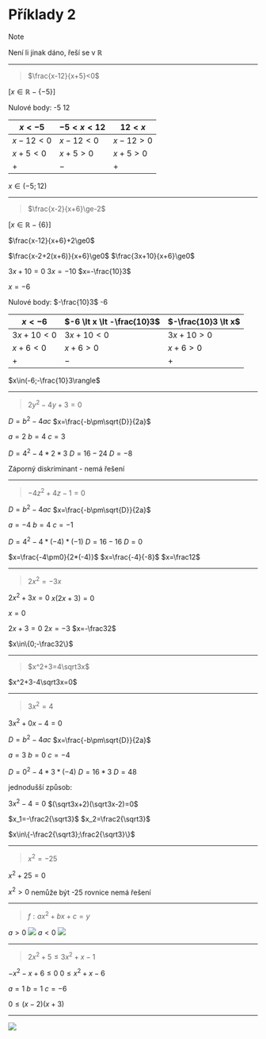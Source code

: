 # Příklady 2

>[!NOTE]
>Není li jinak dáno, řeší se v $\mathbb{R}$

---

>$\frac{x-12}{x+5}<0$

$[x\in\mathbb{R}-\{-5\}]$

Nulové body: -5 12

| $x \lt-5$  | $-5 \lt x \lt 12$ | $12 \lt x$ |
| ---------- | ----------------- | ---------- |
| $x-12\lt0$ | $x-12\lt0$        | $x-12\gt0$ |
| $x+5\lt0$  | $x+5\gt0$         | $x+5\gt0$           |
| $+$        | $-$               | $+$        |

$x\in(-5;12)$

---

>$\frac{x-2}{x+6}\ge-2$

$[x\in\mathbb{R}-\{6\}]$

$\frac{x-12}{x+6}+2\ge0$

$\frac{x-2+2(x+6)}{x+6}\ge0$
$\frac{3x+10}{x+6}\ge0$

$3x+10=0$
$3x=-10$
$x=-\frac{10}3$

$x=-6$

Nulové body: $-\frac{10}3$ -6

| $x \lt -6$  | $-6 \lt x \lt -\frac{10}3$ | $-\frac{10}3 \lt x$ |
| ----------- | -------------------------- | ------------------- |
| $3x+10\lt0$ | $3x+10\lt0$                | $3x+10\gt0$         |
| $x+6\lt0$   | $x+6\gt0$                  | $x+6\gt0$           |
| $+$         | $-$                        | $+$                   |

$x\in(-6;-\frac{10}3\rangle$

---

>$2y^2-4y+3=0$

$D=b^2-4ac$
$x=\frac{-b\pm\sqrt{D}}{2a}$

$a=2$
$b=4$
$c=3$

$D=4^2-4*2*3$
$D=16-24$
$D=-8$

Záporný diskriminant - nemá řešení

---

>$-4z^2+4z-1=0$

$D=b^2-4ac$
$x=\frac{-b\pm\sqrt{D}}{2a}$

$a=-4$
$b=4$
$c=-1$

$D=4^2-4*(-4)*(-1)$
$D=16-16$
$D=0$

$x=\frac{-4\pm0}{2*(-4)}$
$x=\frac{-4}{-8}$
$x=\frac12$

---

>$2x^2=-3x$

$2x^2+3x=0$
$x(2x+3)=0$

$x=0$

$2x+3=0$
$2x=-3$
$x=-\frac32$

$x\in\{0;-\frac32\}$

---

>$x^2+3=4\sqrt3x$

$x^2+3-4\sqrt3x=0$

---

>$3x^2=4$

$3x^2+0x-4=0$

$D=b^2-4ac$
$x=\frac{-b\pm\sqrt{D}}{2a}$

$a=3$
$b=0$
$c=-4$

$D=0^2-4*3*(-4)$
$D=16*3$
$D=48$

jednodušší způsob:

$3x^2-4=0$
$(\sqrt3x+2)(\sqrt3x-2)=0$

$x_1=-\frac2{\sqrt3}$
$x_2=\frac2{\sqrt3}$

$x\in\{-\frac2{\sqrt3};\frac2{\sqrt3}\}$

---

>$x^2=-25$

$x^2+25=0$

$x^2>0$
nemůže být -25
rovnice nemá řešení

---

>$f: ax^2+bx+c=y$

$a>0$
![](Pasted%20image%2020220908113126.png)
$a<0$
![](Pasted%20image%2020220908113147.png)


---

>$2x^2+5\le3x^2+x-1$

$-x^2-x+6\le0$
$0\le x^2+x-6$

$a=1$
$b=1$
$c=-6$

$0\le(x-2)(x+3)$

---

![](Pasted%20image%2020220919200541.png)
